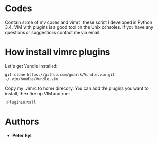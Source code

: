 # Codes
Contain some of my codes and vimrc, these script I developed in
Python 3.4. VIM with plugins is a good tool on the Unix consoles.
If you have any questions or suggestions contact me via email.
# How install vimrc plugins
Let's get Vundle installed:

	git clone https://github.com/gmarik/Vundle.vim.git ~/.vim/bundle/Vundle.vim

Copy my .vimrc to home direcory. You can add the plugins you want to install, then fire up VIM and run:

	:PluginInstall
# Authors
* **Peter Hyl** 
